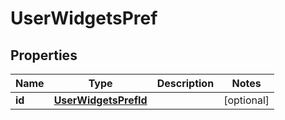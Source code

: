 
# UserWidgetsPref

## Properties
Name | Type | Description | Notes
------------ | ------------- | ------------- | -------------
**id** | [**UserWidgetsPrefId**](UserWidgetsPrefId.md) |  |  [optional]



